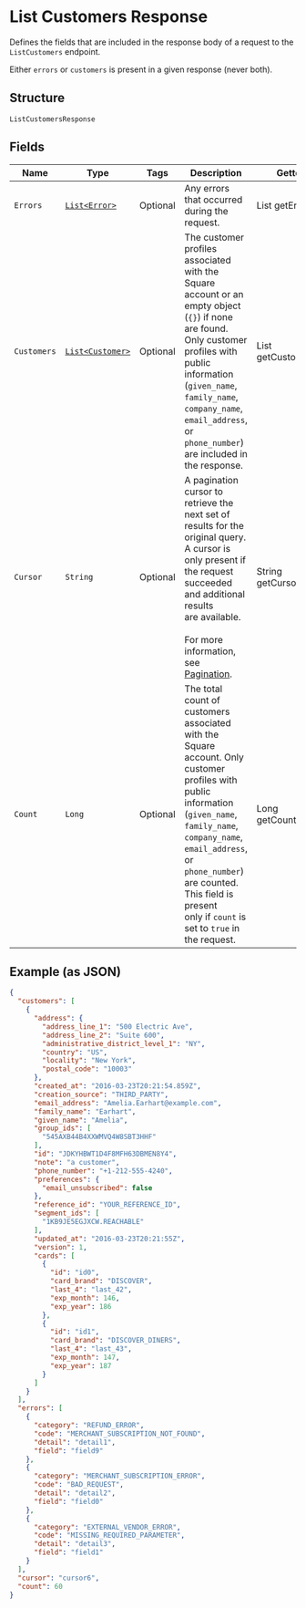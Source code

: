 
# List Customers Response

Defines the fields that are included in the response body of
a request to the `ListCustomers` endpoint.

Either `errors` or `customers` is present in a given response (never both).

## Structure

`ListCustomersResponse`

## Fields

| Name | Type | Tags | Description | Getter |
|  --- | --- | --- | --- | --- |
| `Errors` | [`List<Error>`](../../doc/models/error.md) | Optional | Any errors that occurred during the request. | List<Error> getErrors() |
| `Customers` | [`List<Customer>`](../../doc/models/customer.md) | Optional | The customer profiles associated with the Square account or an empty object (`{}`) if none are found.<br>Only customer profiles with public information (`given_name`, `family_name`, `company_name`, `email_address`, or<br>`phone_number`) are included in the response. | List<Customer> getCustomers() |
| `Cursor` | `String` | Optional | A pagination cursor to retrieve the next set of results for the<br>original query. A cursor is only present if the request succeeded and additional results<br>are available.<br><br>For more information, see [Pagination](https://developer.squareup.com/docs/build-basics/common-api-patterns/pagination). | String getCursor() |
| `Count` | `Long` | Optional | The total count of customers associated with the Square account. Only customer profiles with public information<br>(`given_name`, `family_name`, `company_name`, `email_address`, or `phone_number`) are counted. This field is present<br>only if `count` is set to `true` in the request. | Long getCount() |

## Example (as JSON)

```json
{
  "customers": [
    {
      "address": {
        "address_line_1": "500 Electric Ave",
        "address_line_2": "Suite 600",
        "administrative_district_level_1": "NY",
        "country": "US",
        "locality": "New York",
        "postal_code": "10003"
      },
      "created_at": "2016-03-23T20:21:54.859Z",
      "creation_source": "THIRD_PARTY",
      "email_address": "Amelia.Earhart@example.com",
      "family_name": "Earhart",
      "given_name": "Amelia",
      "group_ids": [
        "545AXB44B4XXWMVQ4W8SBT3HHF"
      ],
      "id": "JDKYHBWT1D4F8MFH63DBMEN8Y4",
      "note": "a customer",
      "phone_number": "+1-212-555-4240",
      "preferences": {
        "email_unsubscribed": false
      },
      "reference_id": "YOUR_REFERENCE_ID",
      "segment_ids": [
        "1KB9JE5EGJXCW.REACHABLE"
      ],
      "updated_at": "2016-03-23T20:21:55Z",
      "version": 1,
      "cards": [
        {
          "id": "id0",
          "card_brand": "DISCOVER",
          "last_4": "last_42",
          "exp_month": 146,
          "exp_year": 186
        },
        {
          "id": "id1",
          "card_brand": "DISCOVER_DINERS",
          "last_4": "last_43",
          "exp_month": 147,
          "exp_year": 187
        }
      ]
    }
  ],
  "errors": [
    {
      "category": "REFUND_ERROR",
      "code": "MERCHANT_SUBSCRIPTION_NOT_FOUND",
      "detail": "detail1",
      "field": "field9"
    },
    {
      "category": "MERCHANT_SUBSCRIPTION_ERROR",
      "code": "BAD_REQUEST",
      "detail": "detail2",
      "field": "field0"
    },
    {
      "category": "EXTERNAL_VENDOR_ERROR",
      "code": "MISSING_REQUIRED_PARAMETER",
      "detail": "detail3",
      "field": "field1"
    }
  ],
  "cursor": "cursor6",
  "count": 60
}
```

